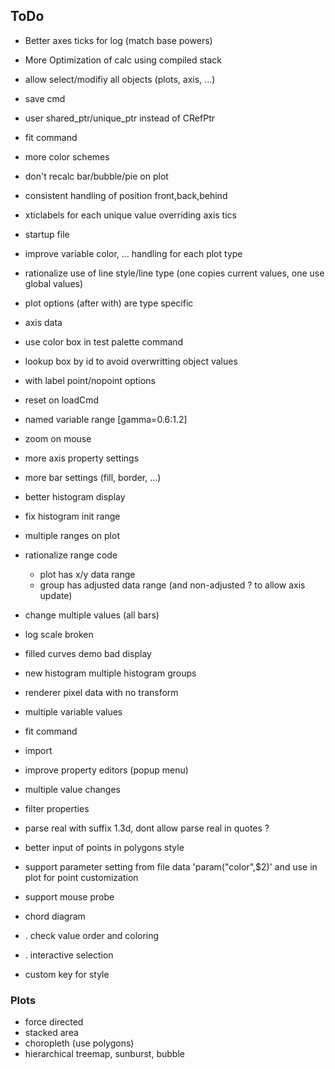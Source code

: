 ## ToDo

  + Better axes ticks for log (match base powers)
  + More Optimization of calc using compiled stack
  + allow select/modifiy all objects (plots, axis, ...)
  + save cmd
  + user shared_ptr/unique_ptr instead of CRefPtr
  + fit command
  + more color schemes
  + don't recalc bar/bubble/pie on plot
  + consistent handling of position front,back,behind
  + xticlabels for each unique value overriding axis tics
  + startup file
  + improve variable color, ... handling for each plot type
  + rationalize use of line style/line type (one copies current values, one use global values)
  + plot options (after with) are type specific
  + axis data
  + use color box in test palette command
  + lookup box by id to avoid overwritting object values
  + with label point/nopoint options
  + reset on loadCmd
  + named variable range [gamma=0.6:1.2]
  + zoom on mouse

  + more axis property settings
  + more bar settings (fill, border, ...)
  + better histogram display
  + fix histogram init range
  + multiple ranges on plot

  + rationalize range code
    + plot has x/y data range
    + group has adjusted data range (and non-adjusted ? to allow axis update)

  + change multiple values (all bars)

  + log scale broken
  + filled curves demo bad display

  + new histogram multiple histogram groups

  + renderer pixel data with no transform

  + multiple variable values

  + fit command
  + import

  + improve property editors (popup menu)
  + multiple value changes
  + filter properties

  + parse real with suffix 1.3d, dont allow parse real in quotes ?

  + better input of points in polygons style

  + support parameter setting from file data 'param("color",$2)' and use in plot for point customization

  + support mouse probe

  + chord diagram
  + . check value order and coloring
  + . interactive selection

  + custom key for style

### Plots
 + force directed
 + stacked area
 + choropleth (use polygons)
 + hierarchical treemap, sunburst, bubble
